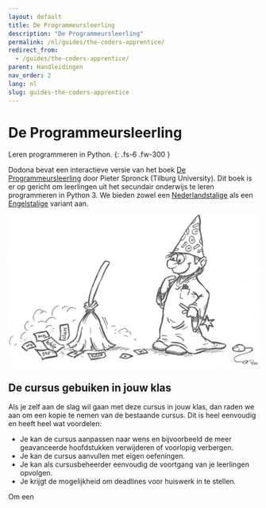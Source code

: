 ```yaml
---
layout: default
title: De Programmeursleerling
description: "De Programmeursleerling"
permalink: /nl/guides/the-coders-apprentice/
redirect_from:
  - /guides/the-coders-apprentice/
parent: Handleidingen
nav_order: 2
lang: nl
slug: guides-the-coders-apprentice
---
```


# De Programmeursleerling

Leren programmeren in Python.
{: .fs-6 .fw-300 }

Dodona bevat een interactieve versie van het boek [De Programmeursleerling](http://www.spronck.net/pythonbook/dutchindex.xhtml) door Pieter Spronck (Tilburg University). Dit boek is er op gericht om leerlingen uit het secundair onderwijs te leren programmeren in Python 3. We bieden zowel een [Nederlandstalige](https://dodona.ugent.be/nl/courses/293/) als een  [Engelstalige](https://dodona.ugent.be/nl/courses/293/) variant aan.

![De Programmeursleerling](codersapprentice.png)

## De cursus gebuiken in jouw klas

Als je zelf aan de slag wil gaan met deze cursus in jouw klas, dan raden we aan om een kopie te nemen van de bestaande cursus. Dit is heel eenvoudig en heeft heel wat voordelen:

* Je kan de cursus aanpassen naar wens en bijvoorbeeld de meer geavanceerde hoofdstukken verwijderen of voorlopig verbergen.
* Je kan de cursus aanvullen met eigen oefeningen.
* Je kan als cursusbeheerder eenvoudig de voortgang van je leerlingen opvolgen.
* Je krijgt de mogelijkheid om deadlines voor huiswerk in te stellen.

Om een 


